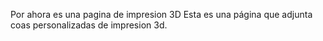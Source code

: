 Por ahora es una pagina de impresion 3D
Esta es una página que adjunta coas personalizadas de impresion 3d.

